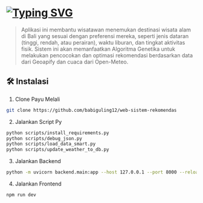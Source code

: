 # [![Typing SVG](https://readme-typing-svg.herokuapp.com?size=22&color=FFFF&lines=Web+Sistem+Rekomendasi;Payu+Melali)](https://git.io/typing-svg) 
> Aplikasi ini membantu wisatawan menemukan destinasi wisata alam di Bali yang sesuai dengan preferensi mereka, seperti jenis dataran (tinggi, rendah, atau perairan), waktu liburan, dan tingkat aktivitas fisik. Sistem ini akan memanfaatkan Algoritma Genetika untuk melakukan pencocokan dan optimasi rekomendasi berdasarkan data dari Geoapify dan cuaca dari Open-Meteo.
## 🛠️ Instalasi
1. Clone Payu Melali
```bash
git clone https://github.com/babiguling12/web-sistem-rekomendas
```
2. Jalankan Script Py
```bash
python scripts/install_requirements.py
python scripts/debug_json.py
python scripts/load_data_smart.py
python scripts/update_weather_to_db.py
```
3. Jalankan Backend
```bash
python -m uvicorn backend.main:app --host 127.0.0.1 --port 8000 --reload
```
4. Jalankan Frontend
```bash
npm run dev
```
